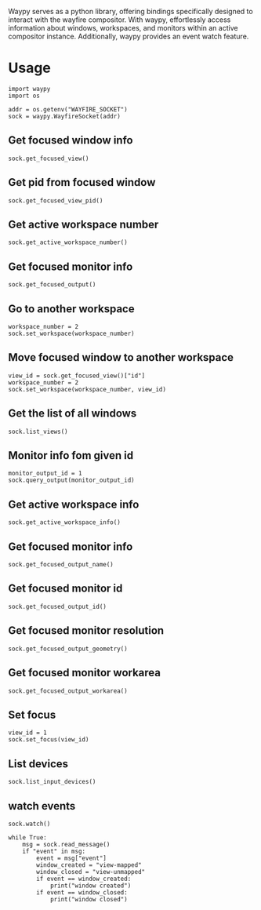 Waypy serves as a python library, offering bindings specifically designed to interact with the wayfire compositor.
With waypy, effortlessly access information about windows, workspaces, and monitors within an active compositor instance. Additionally, waypy provides an event watch feature.


# Usage

```
import waypy
import os

addr = os.getenv("WAYFIRE_SOCKET")
sock = waypy.WayfireSocket(addr)
```

## Get focused window info
```
sock.get_focused_view()
```

## Get pid from focused window
```
sock.get_focused_view_pid()
```

## Get active workspace number
```
sock.get_active_workspace_number()
```

## Get focused monitor info
```
sock.get_focused_output()
```

## Go to another workspace
```
workspace_number = 2
sock.set_workspace(workspace_number)
```

## Move focused window to another workspace
```
view_id = sock.get_focused_view()["id"]
workspace_number = 2
sock.set_workspace(workspace_number, view_id)

```

## Get the list of all windows
```
sock.list_views()
```

## Monitor info fom given id
```
monitor_output_id = 1
sock.query_output(monitor_output_id)
```


## Get active workspace info
```
sock.get_active_workspace_info()
```


## Get focused monitor info
```
sock.get_focused_output_name()
```

## Get focused monitor id
```
sock.get_focused_output_id()
```

## Get focused monitor resolution
```
sock.get_focused_output_geometry()
```

## Get focused monitor workarea
```
sock.get_focused_output_workarea()
```

## Set focus
```
view_id = 1
sock.set_focus(view_id)
```

## List devices
```
sock.list_input_devices()
```

## watch events
```
sock.watch()

while True:
    msg = sock.read_message()
    if "event" in msg:
        event = msg["event"]
        window_created = "view-mapped"
        window_closed = "view-unmapped"
        if event == window_created:
            print("window created")
        if event == window_closed:
            print("window closed")
```



